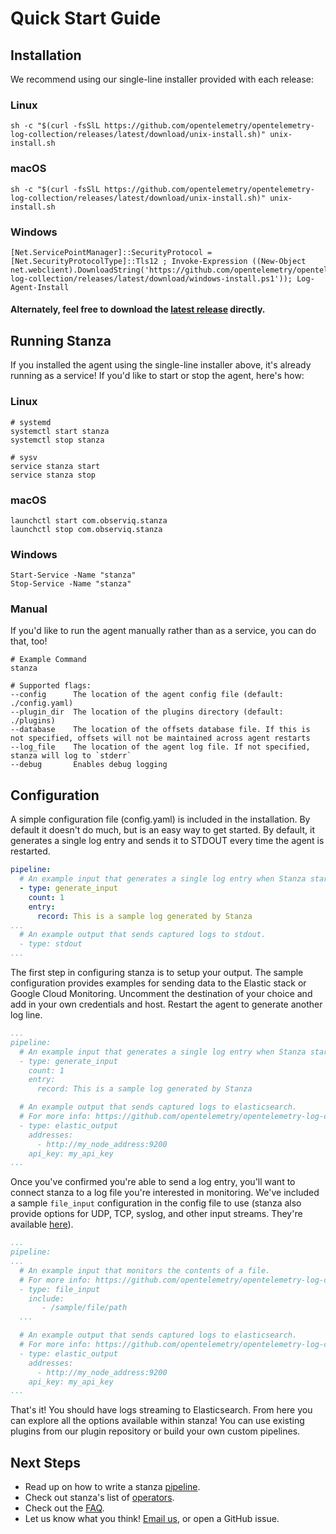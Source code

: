 
# Quick Start Guide

## Installation

We recommend using our single-line installer provided with each release:

### Linux
```shell
sh -c "$(curl -fsSlL https://github.com/opentelemetry/opentelemetry-log-collection/releases/latest/download/unix-install.sh)" unix-install.sh
```
### macOS
```shell
sh -c "$(curl -fsSlL https://github.com/opentelemetry/opentelemetry-log-collection/releases/latest/download/unix-install.sh)" unix-install.sh
```
### Windows
```pwsh
[Net.ServicePointManager]::SecurityProtocol = [Net.SecurityProtocolType]::Tls12 ; Invoke-Expression ((New-Object net.webclient).DownloadString('https://github.com/opentelemetry/opentelemetry-log-collection/releases/latest/download/windows-install.ps1')); Log-Agent-Install
```

#### Alternately, feel free to download the [latest release](https://github.com/opentelemetry/opentelemetry-log-collection/releases) directly.


## Running Stanza

If you installed the agent using the single-line installer above, it's already running as a service! If you'd like to start or stop the agent, here's how:

### Linux
```shell
# systemd
systemctl start stanza
systemctl stop stanza

# sysv
service stanza start
service stanza stop
```
### macOS
```shell
launchctl start com.observiq.stanza
launchctl stop com.observiq.stanza
```
### Windows
```pwsh
Start-Service -Name "stanza"
Stop-Service -Name "stanza"
```

### Manual

If you'd like to run the agent manually rather than as a service, you can do that, too!

```shell
# Example Command
stanza

# Supported flags:
--config      The location of the agent config file (default: ./config.yaml)
--plugin_dir  The location of the plugins directory (default: ./plugins)
--database    The location of the offsets database file. If this is not specified, offsets will not be maintained across agent restarts
--log_file    The location of the agent log file. If not specified, stanza will log to `stderr`
--debug       Enables debug logging
```


## Configuration
A simple configuration file (config.yaml) is included in the installation. By default it doesn't do much, but is an easy way to get started. By default, it generates a single log entry and sends it to STDOUT every time the agent is restarted.

```yaml
pipeline:
  # An example input that generates a single log entry when Stanza starts up.
  - type: generate_input
    count: 1
    entry:
      record: This is a sample log generated by Stanza
...
  # An example output that sends captured logs to stdout.
  - type: stdout
...
```

The first step in configuring stanza is to setup your output. The sample configuration provides examples for sending data to the Elastic stack or Google Cloud Monitoring. Uncomment the destination of your choice and add in your own credentials and host. Restart the agent to generate another log line.

```yaml
...
pipeline:
  # An example input that generates a single log entry when Stanza starts up.
  - type: generate_input
    count: 1
    entry:
      record: This is a sample log generated by Stanza

  # An example output that sends captured logs to elasticsearch.
  # For more info: https://github.com/opentelemetry/opentelemetry-log-collection/blob/master/docs/operators/elastic_output.md
  - type: elastic_output
    addresses:
      - http://my_node_address:9200
    api_key: my_api_key
...
```

Once you've confirmed you're able to send a log entry, you'll want to connect stanza to a log file you're interested in monitoring. We've included a sample `file_input` configuration in the config file to use (stanza also provide options for UDP, TCP, syslog, and other input streams. They're available [here](/docs/operators/README.md)).
```yaml
...
pipeline:
...
  # An example input that monitors the contents of a file.
  # For more info: https://github.com/opentelemetry/opentelemetry-log-collection/blob/master/docs/operators/file_input.md
  - type: file_input
    include:
       - /sample/file/path
  ...

  # An example output that sends captured logs to elasticsearch.
  # For more info: https://github.com/opentelemetry/opentelemetry-log-collection/blob/master/docs/operators/elastic_output.md
  - type: elastic_output
    addresses:
      - http://my_node_address:9200
    api_key: my_api_key
...
```

That's it! You should have logs streaming to Elasticsearch. From here you can explore all the options available within stanza! You can use existing plugins from our plugin repository or build your own custom pipelines.


## Next Steps

- Read up on how to write a stanza [pipeline](/docs/pipeline.md).
- Check out stanza's list of [operators](/docs/operators/README.md).
- Check out the [FAQ](/docs/faq.md).
- Let us know what you think! [Email us](mailto:stanza@observiqlabs.com), or open a GitHub issue.
